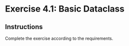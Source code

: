 # Exercise 4.1: Basic Dataclass

## Instructions

Complete the exercise according to the requirements.
